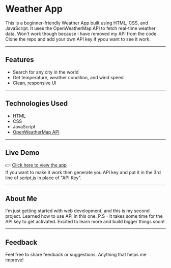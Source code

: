 # Weather App

This is a beginner-friendly Weather App built using HTML, CSS, and JavaScript. It uses the OpenWeatherMap API to fetch real-time weather data.
Won't work though because i have removed my API from the code.
Clone the repo and add your own API key if ypou want to see it work.

---

## Features

- Search for any city in the world
- Get temperature, weather condition, and wind speed
- Clean, responsive UI

---

## Technologies Used

- HTML
- CSS
- JavaScript
- [OpenWeatherMap API](https://openweathermap.org/api)

---

## Live Demo

👉 [Click here to view the app](https://baibhab-111415231.github.io/Weather-App/)  
If you want to make it work then generate you API key and put it in the 3rd line of script.js in place of "API Key".

---

## About Me

I'm just getting started with web development, and this is my second project.
Learned how to use API in this one.
P.S - It takes some time for the API key to get activated.
Excited to learn more and build bigger things soon!

---

## Feedback

Feel free to share feedback or suggestions. Anything that helps me improve!
